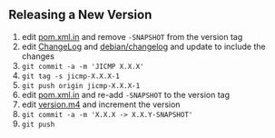 Releasing a New Version
-----------------------

1. edit [pom.xml.in](./pom.xml.in) and remove `-SNAPSHOT` from the version tag
2. edit [ChangeLog](./ChangeLog) and [debian/changelog](./debian/changelog) and update to include the changes
3. `git commit -a -m 'JICMP X.X.X'`
4. `git tag -s jicmp-X.X.X-1`
5. `git push origin jicmp-X.X.X-1`
6. edit [pom.xml.in](./pom.xml.in) and re-add `-SNAPSHOT` to the version tag
7. edit [version.m4](./version.m4) and increment the version
8. `git commit -a -m 'X.X.X -> X.X.Y-SNAPSHOT'`
9. `git push`
